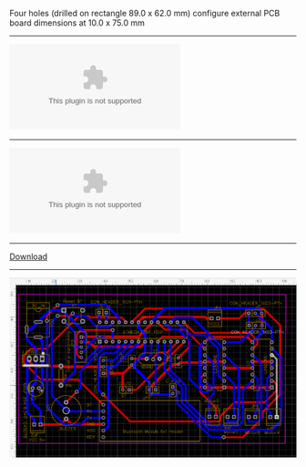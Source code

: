 
Four holes (drilled on rectangle 89.0 x 62.0 mm) configure external PCB board dimensions at 10.0 x 75.0 mm

____
![Download GERBER](https://github.com/ROBOTICronics/PCB/blob/main/L293D-Based%20Circuit%20for%20RC%20RoboCar/L293DbasedRC_ArduVehicle%20MyselfBIS_2_2022-03-27GERBER.zip?raw=true)
____
![Download GERBER](https://github.com/ROBOTICronics/PCB/blob/main/L293D-Based%20Circuit%20for%20RC%20RoboCar/L293DbasedRC_ArduVehicle%20MyselfBIS_2_2022-03-27GERBER.zip)
___
<a href="https://github.com/ROBOTICronics/PCB/blob/main/L293D-Based%20Circuit%20for%20RC%20RoboCar/L293DbasedRC_ArduVehicle%20MyselfBIS_2_2022-03-27GERBER.zip">Download</a>
___
![L293D based RC ArduVehicle](2022-03-27_130658.png)
